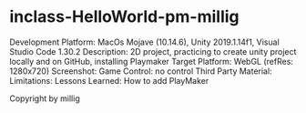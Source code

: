 # inclass-HelloWorld-pm-millig
Development Platform: MacOs Mojave (10.14.6), Unity 2019.1.14f1, Visual Studio Code 1.30.2
Description: 2D project, practicing to create unity project locally and on GitHub, installing Playmaker
Target Platform: WebGL (refRes: 1280x720)
Screenshot: 
Game Control: no control
Third Party Material: 
Limitations: 
Lessons Learned: How to add PlayMaker

Copyright by millig